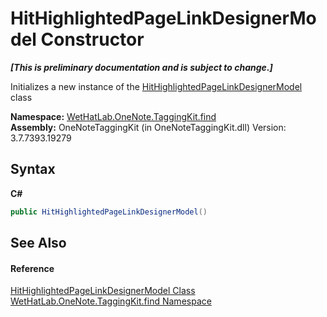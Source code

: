 # HitHighlightedPageLinkDesignerModel Constructor 
 _**\[This is preliminary documentation and is subject to change.\]**_

Initializes a new instance of the <a href="c854ca17-91ce-f84c-51f2-03d84f70ee3f.md">HitHighlightedPageLinkDesignerModel</a> class

**Namespace:**&nbsp;<a href="0e3a8efd-07d2-1709-b1cd-709153222081.md">WetHatLab.OneNote.TaggingKit.find</a><br />**Assembly:**&nbsp;OneNoteTaggingKit (in OneNoteTaggingKit.dll) Version: 3.7.7393.19279

## Syntax

**C#**<br />
``` C#
public HitHighlightedPageLinkDesignerModel()
```


## See Also


#### Reference
<a href="c854ca17-91ce-f84c-51f2-03d84f70ee3f.md">HitHighlightedPageLinkDesignerModel Class</a><br /><a href="0e3a8efd-07d2-1709-b1cd-709153222081.md">WetHatLab.OneNote.TaggingKit.find Namespace</a><br />